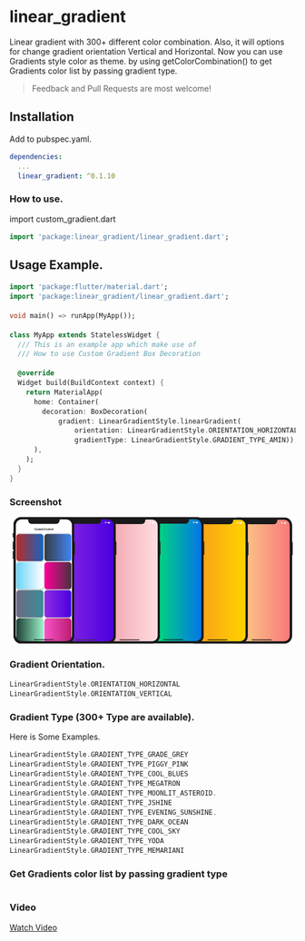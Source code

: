 # linear_gradient

Linear gradient with 300+ different color combination. Also, it will options for change gradient orientation Vertical and Horizontal.
Now you can use Gradients style color as theme. by using getColorCombination() to get Gradients color list by passing gradient type.

> Feedback and Pull Requests are most welcome!

## Installation

Add to pubspec.yaml.

```yaml
dependencies:
  ...
  linear_gradient: ^0.1.10
```

### How to use.

import custom_gradient.dart

```dart
import 'package:linear_gradient/linear_gradient.dart';
```

## Usage Example.

```dart
import 'package:flutter/material.dart';
import 'package:linear_gradient/linear_gradient.dart';

void main() => runApp(MyApp());

class MyApp extends StatelessWidget {
  /// This is an example app which make use of
  /// How to use Custom Gradient Box Decoration

  @override
  Widget build(BuildContext context) {
    return MaterialApp(
      home: Container(
        decoration: BoxDecoration(
            gradient: LinearGradientStyle.linearGradient(
                orientation: LinearGradientStyle.ORIENTATION_HORIZONTAL,
                gradientType: LinearGradientStyle.GRADIENT_TYPE_AMIN)),
      ),
    );
  }
}
```
### Screenshot
<img src="https://github.com/Prashant09mca/flutter_linear_gradient/blob/master/gradients.png"/>

### Gradient Orientation.

```dart
LinearGradientStyle.ORIENTATION_HORIZONTAL
LinearGradientStyle.ORIENTATION_VERTICAL
```

### Gradient Type (300+ Type are available).

Here is Some Examples.
```dart
LinearGradientStyle.GRADIENT_TYPE_GRADE_GREY
LinearGradientStyle.GRADIENT_TYPE_PIGGY_PINK
LinearGradientStyle.GRADIENT_TYPE_COOL_BLUES
LinearGradientStyle.GRADIENT_TYPE_MEGATRON
LinearGradientStyle.GRADIENT_TYPE_MOONLIT_ASTEROID.
LinearGradientStyle.GRADIENT_TYPE_JSHINE
LinearGradientStyle.GRADIENT_TYPE_EVENING_SUNSHINE.
LinearGradientStyle.GRADIENT_TYPE_DARK_OCEAN
LinearGradientStyle.GRADIENT_TYPE_COOL_SKY
LinearGradientStyle.GRADIENT_TYPE_YODA
LinearGradientStyle.GRADIENT_TYPE_MEMARIANI
```

### Get Gradients color list by passing gradient type
```dart

```

### Video
<a href="https://www.youtube.com/watch?v=LhrdQ6XxlMI">Watch Video</a>

